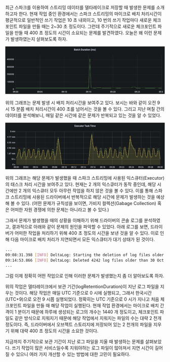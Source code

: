 최근 스파크를 이용하여 스트리밍 데이터를 델타레이크로 저장할 때 발생한 문제를 소개하고자 한다. 현재 작업 중인 환경에서는 스파크 스트리밍의 마이크로 배치 처리시간이 평균적으로 일반적인 쓰기 작업은 10 초 내외이고, 10 번의 쓰기 작업마다 새로운 체크포인트 파일을 만들 때는 2~30 초 정도이다. 그런데 주기적으로 새로운 체크포인트 파일을 만들 때 400 초 정도의 시간이 소요되는 문제를 발견하였다. 오늘은 왜 이런 문제가 발생하였는지 살펴보도록 하자.

![batchduration.png](./batchduration.png)

위의 그래프는 문제 발생 시 배치 처리시간을 보여주고 있다. 보시는 바와 같이 오전 9 시 15 분쯤 배치 처리시간이 400 초를 넘어서는 것을 볼 수 있다. 그리고 지난 며칠 간의 데이터를 분석해보니, 매일 같은 시간에 같은 문제가 반복되고 있는 것을 알 수 있었다.

![executortasktime.png](./executortasktime.png)

위의 그래프는 해당 문제가 발생했을 때 스파크 스트리밍에 사용된 익스큐터(Executor)의 태스크 처리 시간을 보여주고 있다. 현재는 2 개의 익스큐터가 동작 중인데, 해당 시간에만 2 개의 익스큐터 모두 아무런 작업을 하지 않은 것을 볼 수 있다. 이를 통해 스파크 스트리밍에 사용된 드라이버에서 반복적으로 해당 시간에 문제가 발생하는 것을 예상해 볼 수 있다.
(어떤 문제가 규칙성을 보이면, 가비지 컬렉션(Gabage Collection) 혹은 어떠한 자원 경쟁에 의한 문제는 아니라고 볼 수 있다.)

그래서 문제가 발생했을 때의 상황을 이해하기 위해 드라이버의 콘솔 로그를 분석하였고, 결과적으로 아래와 같이 문제의 원인을 파악할 수 있었다. 아래 로그를 보면, 드라이버가 어떠한 작업을 처리하기 위해 400 초 정도의 시간을 보낸 것을 알 수 있다. 이로 인해 다음 마이크로 배치 처리가 지연되면서 모든 익스큐터가 대기 상태가 된 것이다.

```bash
...
09:08:31.398 [INFO] DeltaLog: Starting the deletion of log files older than 30 Oct 2022 00:00:00 GMT
09:14:53.866 [INFO] DeltaLog: Deleted 4242 log files older than 30 Oct 2022 00:00:00 GMT
...
```

그럼 이제 정확히 어떤 작업으로 인해 이러한 문제가 발생했는지 좀 더 알아보도록 하자.

위의 작업은 델타레이크에서 보관 기간(logRetentionDuration)이 지난 로그 파일을 지우는 것이다. 해당 작업은 매일 UTC 기준으로 0 시에 실행되고, 그래서 한국시간(UTC+9)으로 오전 9 시쯤 실행되었다. 정확히는 UTC 기준으로 0 시가 지나고 처음 체크포인트 파일을 만들 때 해당 작업이 실행된다. 현재 작업 환경에서는 마이크로 배치 간격이 1 분이기 때문에 하루에 생성되는 로그의 개수는 1440 개 정도이고, 체크포인트 파일도 같은 방식으로 지워지기 때문에 해당 작업에서 지워지는 파일의 수는 대략 2 천개 정도이다. 즉, 드라이버에서 오브젝트 스토리지에 저장되어 있는 2 천개의 파일을 지우기 위해 대략 400 초 정도의 시간을 소요한 것이다.

지금까지 주기적으로 보관 기간이 지난 로그 파일을 지울 때 발생하는 문제를 살펴보았다. 쓰기 작업이 많은 서비스일수록 지워야하는 로그 파일이 많아져서 지연 시간이 길어질 수 있으니 여러 가지 개선할 수 있는 방법에 대한 고민이 필요하다.
